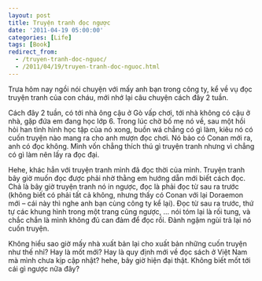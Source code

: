 ```yaml
---
layout: post
title: Truyện tranh đọc ngược
date: '2011-04-19 05:00:00'
categories: [Life]
tags: [Book]
redirect_from: 
  - /truyen-tranh-doc-nguoc/
  - /2011/04/19/truyen-tranh-doc-nguoc.html
---
```


Trưa hôm nay ngồi nói chuyện với mấy anh bạn trong công ty, kể về vụ đọc truyện tranh của con cháu, mới nhớ lại câu chuyện cách đây 2 tuần.

Cách đây 2 tuần, có tới nhà ông cậu ở Gò vấp chơi, tới nhà không có cậu ở nhà, gặp đứa em đang học lớp 6. Trong lúc chờ bố mẹ nó về, sau một hồi hỏi han tình hình học tập của nó xong, buồn wá chẳng có gì làm, kiêu nó có cuốn truyện nào mang ra cho anh mượn đọc chơi. Nó bảo có Conan mới ra, anh có đọc không. Mình vốn chẳng thích thú gì truyện tranh nhưng vì chẳng có gì làm nên lấy ra đọc đại.

Hehe, khác hẳn với truyện tranh mình đã đọc thời của mình. Truyện tranh bây giờ muốn đọc được phải nhờ thằng em hướng dẫn mới biết cách  đọc. Chả là bây giờ truyện tranh nó in ngược, đọc là phải đọc từ sau ra trước (không biết có phải tất cả không, nhưng thấy có Conan với lại Doraemon mới – cái này thì nghe anh bạn cùng công ty kể lại).  Đọc từ sau ra trước, thứ tự các khung hình trong một trang cũng ngược, … nói tóm lại là rối tung, và chắc chắn là mình không đủ can đảm để đọc rồi. Đành ngậm ngùi trả lại nó cuốn truyện.

Không hiểu sao giờ mấy nhà xuất bản lại cho xuất bản những cuốn truyện như thế nhỉ? Hay là mốt mới? Hay là quy định mới về đọc sách ở Việt Nam mà mình chưa kịp cập nhật? hehe, bây giờ hiện đại thật. Không biết mốt tới cái gì ngược nữa đây?
